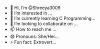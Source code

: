 - 👋 Hi, I’m @Shreeya3009
- 👀 I’m interested in ...
- 🌱 I’m currently learning C Programming...
- 💞️ I’m looking to collaborate on ...
- 📫 How to reach me ...
- 😄 Pronouns: She/Her...
- ⚡ Fun fact: Extrovert...

<!---
Shreeya3009/Shreeya3009 is a ✨ special ✨ repository because its `README.md` (this file) appears on your GitHub profile.
You can click the Preview link to take a look at your changes.
--->
